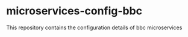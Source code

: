 # microservices-config-bbc
 This repository contains the configuration details of bbc microservices
